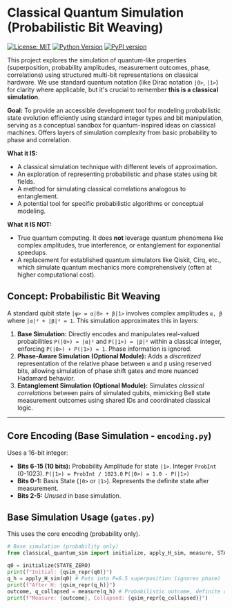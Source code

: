 # Classical Quantum Simulation (Probabilistic Bit Weaving)

[![License: MIT](https://img.shields.io/badge/License-MIT-yellow.svg)](https://opensource.org/licenses/MIT) <!-- Or Apache 2.0 -->
[![Python Version](https://img.shields.io/pypi/pyversions/classical-quantum-sim)](https://pypi.org/project/classical-quantum-sim/) <!-- Placeholder until published -->
[![PyPI version](https://badge.fury.io/py/classical-quantum-sim.svg)](https://badge.fury.io/py/classical-quantum-sim) <!-- Placeholder until published -->

This project explores the simulation of quantum-like properties (superposition, probability amplitudes, measurement outcomes, phase, correlations) using structured multi-bit representations on classical hardware. We use standard quantum notation (like Dirac notation `|0>`, `|1>`) for clarity where applicable, but it's crucial to remember **this is a classical simulation**.

**Goal:** To provide an accessible development tool for modeling probabilistic state evolution efficiently using standard integer types and bit manipulation, serving as a conceptual sandbox for quantum-inspired ideas on classical machines. Offers layers of simulation complexity from basic probability to phase and correlation.

**What it IS:**
*   A classical simulation technique with different levels of approximation.
*   An exploration of representing probabilistic and phase states using bit fields.
*   A method for simulating classical correlations analogous to entanglement.
*   A potential tool for specific probabilistic algorithms or conceptual modeling.

**What it IS NOT:**
*   True quantum computing. It does **not** leverage quantum phenomena like complex amplitudes, true interference, or entanglement for exponential speedups.
*   A replacement for established quantum simulators like Qiskit, Cirq, etc., which simulate quantum mechanics more comprehensively (often at higher computational cost).

## Concept: Probabilistic Bit Weaving

A standard qubit state `|ψ> = α|0> + β|1>` involves complex amplitudes `α, β` where `|α|² + |β|² = 1`. This simulation approximates this in layers:

1.  **Base Simulation:** Directly encodes and manipulates real-valued probabilities `P(|0>) = |α|²` and `P(|1>) = |β|²` within a classical integer, enforcing `P(|0>) + P(|1>) = 1`. Phase information is ignored.
2.  **Phase-Aware Simulation (Optional Module):** Adds a *discretized* representation of the relative phase between `α` and `β` using reserved bits, allowing simulation of phase shift gates and more nuanced Hadamard behavior.
3.  **Entanglement Simulation (Optional Module):** Simulates *classical correlations* between pairs of simulated qubits, mimicking Bell state measurement outcomes using shared IDs and coordinated classical logic.

---

## Core Encoding (Base Simulation - `encoding.py`)

Uses a 16-bit integer:

*   **Bits 6-15 (10 bits):** Probability Amplitude for state `|1>`. Integer `ProbInt` (0-1023).
    `P(|1>) = ProbInt / 1023.0`
    `P(|0>) = 1.0 - P(|1>)`
*   **Bits 0-1:** Basis State (`|0>` or `|1>`). Represents the definite state after measurement.
*   **Bits 2-5:** *Unused* in base simulation.

## Base Simulation Usage (`gates.py`)

This uses the core encoding (probability only).

```python
# Base simulation (probability only)
from classical_quantum_sim import initialize, apply_H_sim, measure, STATE_ZERO, qsim_repr

q0 = initialize(STATE_ZERO)
print(f"Initial: {qsim_repr(q0)}")
q_h = apply_H_sim(q0) # Puts into P=0.5 superposition (ignores phase)
print(f"After H: {qsim_repr(q_h)}")
outcome, q_collapsed = measure(q_h) # Probabilistic outcome, definite collapsed state
print(f"Measure: {outcome}, Collapsed: {qsim_repr(q_collapsed)}")
